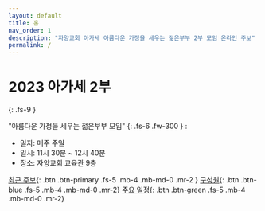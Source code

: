 ```yaml
---
layout: default
title: 홈
nav_order: 1
description: "자양교회 아가세 아름다운 가정을 세우는 젊은부부 2부 모임 온라인 주보"
permalink: /
---
```


# 2023 아가세 2부
{: .fs-9 }

"아름다운 가정을 세우는 젊은부부 모임"
{: .fs-6 .fw-300 }
:
- 일자: 매주 주일
- 일시: 11시 30분 ~ 12시 40분
- 장소: 자양교회 교육관 9층

[최근 주보](last){: .btn .btn-primary .fs-5 .mb-4 .mb-md-0 .mr-2 }
[구성원](people){: .btn .btn-blue .fs-5 .mb-4 .mb-md-0 .mr-2}
[주요 일정](schedule){: .btn .btn-green .fs-5 .mb-4 .mb-md-0 .mr-2}
